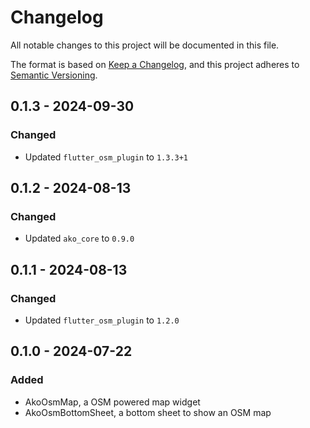# Changelog

All notable changes to this project will be documented in this file.

The format is based on [Keep a Changelog](https://keepachangelog.com/en/1.0.0/),
and this project adheres to [Semantic Versioning](https://semver.org/spec/v2.0.0.html).

<!--
## [unreleased]

### Added
### Changed
### Deprecated
### Removed
### Fixed
### Security
-->

## 0.1.3 - 2024-09-30

### Changed
* Updated `flutter_osm_plugin` to `1.3.3+1`

## 0.1.2 - 2024-08-13

### Changed
* Updated `ako_core` to `0.9.0`

## 0.1.1 - 2024-08-13

### Changed
* Updated `flutter_osm_plugin` to `1.2.0`

## 0.1.0 - 2024-07-22

### Added
* AkoOsmMap, a OSM powered map widget
* AkoOsmBottomSheet, a bottom sheet to show an OSM map
